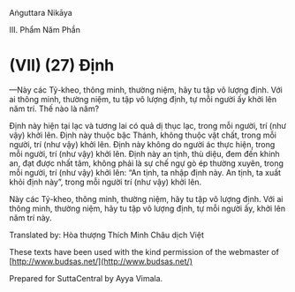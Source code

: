 Aṅguttara Nikāya

III. Phẩm Năm Phần

# (VII) (27) Ðịnh

—Này các Tỷ-kheo, thông minh, thường niệm, hãy tu tập vô lượng định. Với ai thông minh, thường niệm, tu tập vô lượng định, tự mỗi người ấy khởi lên năm trí. Thế nào là năm?

Ðịnh này hiện tại lạc và tương lai có quả dị thục lạc, trong mỗi người, trí (như vậy) khởi lên. Ðịnh này thuộc bậc Thánh, không thuộc vật chất, trong mỗi người, trí (như vậy) khởi lên. Ðịnh này không do người ác thực hiện, trong mỗi người, trí (như vậy) khởi lên. Ðịnh này an tịnh, thù diệu, đem đến khinh an, đạt được nhất tâm, không phải là sự chế ngự gò ép thường xuyên, trong mỗi người, trí (như vậy) khởi lên: “An tịnh, ta nhập định này. An tịnh, ta xuất khỏi định này”, trong mỗi người trí (như vậy) khởi lên.

Này các Tỷ-kheo, thông minh, thường niệm, hãy tu tập vô lượng định. Với ai thông minh, thường niệm, hãy tu tập vô lượng định, tự mỗi người ấy, khởi lên năm trí này.

Translated by: Hòa thượng Thích Minh Châu dịch Việt

These texts have been used with the kind permission of the webmaster of [http://www.budsas.net/](http://www.budsas.net/)

Prepared for SuttaCentral by Ayya Vimala.